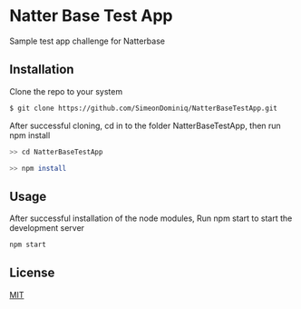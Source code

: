 # Natter Base Test App

Sample test app challenge for Natterbase

## Installation

Clone the repo to your system

```bash
$ git clone https://github.com/SimeonDominiq/NatterBaseTestApp.git
```

After successful cloning, cd in to the folder NatterBaseTestApp, then run npm install

```bash
>> cd NatterBaseTestApp

>> npm install
```
## Usage
After successful installation of the node modules, Run npm start to start the development server
```python
npm start
```

## License
[MIT](https://choosealicense.com/licenses/mit/)
